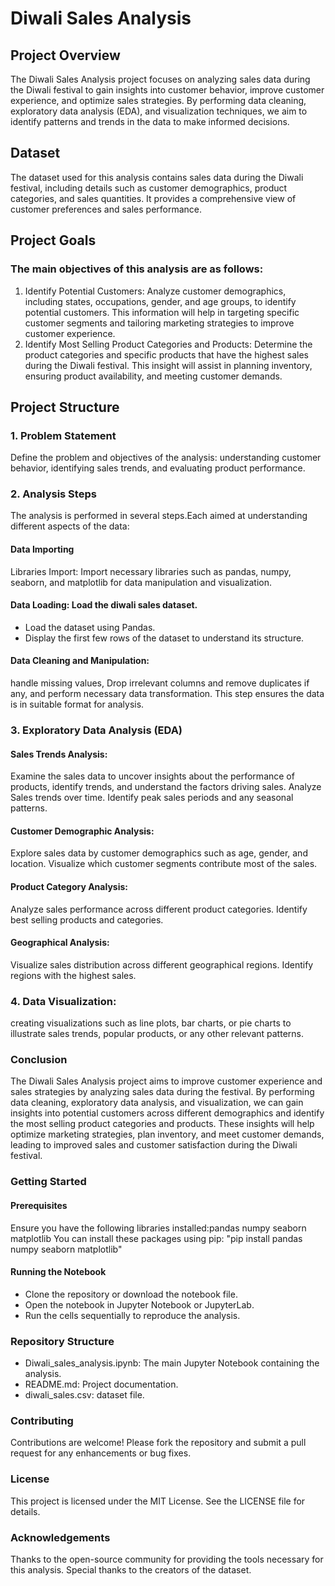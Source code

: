 # Diwali Sales Analysis
## Project Overview
The Diwali Sales Analysis project focuses on analyzing sales data during the Diwali festival to gain insights into customer behavior, improve customer experience, and optimize sales strategies. By performing data cleaning, exploratory data analysis (EDA), and visualization techniques, we aim to identify patterns and trends in the data to make informed decisions.
## Dataset
The dataset used for this analysis contains sales data during the Diwali festival, including details such as customer demographics, product categories, and sales quantities. It provides a comprehensive view of customer preferences and sales performance.
## Project Goals
### The main objectives of this analysis are as follows:
1. Identify Potential Customers: Analyze customer demographics, including states, occupations, gender, and age groups, to identify potential customers. This information will help in targeting specific customer segments and tailoring marketing strategies to improve customer experience.
2. Identify Most Selling Product Categories and Products: Determine the product categories and specific products that have the highest sales during the Diwali festival. This insight will assist in planning inventory, ensuring product availability, and meeting customer demands.
## Project Structure
### 1. Problem Statement
Define the problem and objectives of the analysis: understanding customer behavior, identifying sales trends, and evaluating product performance.
### 2. Analysis Steps
The analysis is performed in several steps.Each aimed at understanding different aspects of the data:
#### Data Importing 
Libraries Import: Import necessary libraries such as pandas, numpy, seaborn, and matplotlib for data manipulation and visualization.
#### Data Loading: Load the diwali sales dataset.
- Load the dataset using Pandas. 
- Display the first few rows of the dataset to understand its structure.
#### Data Cleaning and Manipulation:
handle missing values, Drop irrelevant columns and remove duplicates if any, and perform necessary data transformation. This step ensures the data is in suitable format for analysis. 
### 3. Exploratory Data Analysis (EDA)
#### Sales Trends Analysis:
Examine the sales data to uncover insights about the performance of products, identify trends, and understand the factors driving sales. Analyze Sales trends over time. Identify peak sales periods and any seasonal patterns.
#### Customer Demographic Analysis:
Explore sales data by customer demographics such as age, gender, and location. Visualize which customer segments contribute most of the sales.
#### Product Category Analysis:
Analyze sales performance across different product categories. Identify best selling products and categories.
#### Geographical Analysis:
Visualize sales distribution across different geographical regions. Identify regions with the highest sales.
### 4. Data Visualization:
creating visualizations such as line plots, bar charts, or pie charts to illustrate sales trends, popular products, or any other relevant patterns.
### Conclusion 
The Diwali Sales Analysis project aims to improve customer experience and sales strategies by analyzing sales data during the festival. By performing data cleaning, exploratory data analysis, and visualization, we can gain insights into potential customers across different demographics and identify the most selling product categories and products. These insights will help optimize marketing strategies, plan inventory, and meet customer demands, leading to improved sales and customer satisfaction during the Diwali festival.
### Getting Started
#### Prerequisites
Ensure you have the following libraries installed:pandas numpy seaborn matplotlib You can install these packages using pip: "pip install pandas numpy seaborn matplotlib"
#### Running the Notebook
- Clone the repository or download the notebook file.
- Open the notebook in Jupyter Notebook or JupyterLab.
- Run the cells sequentially to reproduce the analysis.
### Repository Structure
- Diwali_sales_analysis.ipynb: The main Jupyter Notebook containing the analysis.
- README.md: Project documentation.
- diwali_sales.csv: dataset file.
### Contributing
Contributions are welcome! Please fork the repository and submit a pull request for any enhancements or bug fixes.
### License
This project is licensed under the MIT License. See the LICENSE file for details.
### Acknowledgements
Thanks to the open-source community for providing the tools necessary for this analysis. Special thanks to the creators of the dataset.
